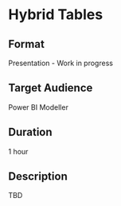 # Hybrid Tables


## Format

Presentation - Work in progress

## Target Audience

Power BI Modeller

## Duration

1 hour 

## Description

TBD